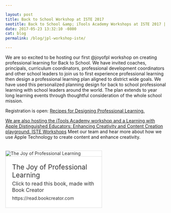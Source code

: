 ```yaml
---

layout: post
title: Back to School Workshop at ISTE 2017
seotitle: Back to School &amp; iTools Academy Workshops at ISTE 2017 | Joy of Professional Learning
date: 2017-05-23 13:32:10 -0800
cat: blog
permalink: /blog/jpl-workshop-iste/

---
```


We are so excited to be hosting our first @joyofpl workshop on creating professional learning for Back to School. We have invited coaches, principals, curriculum coordinators, professional development coordinators and other school leaders to join us to first experience professional learning  then design a professional learning plan aligned to district wide goals. We have used this personalized planning design for back to school professional learning with school leaders around the world. The plan extends to year long learning events through thoughtful consideration of the whole school mission.

Registration is open: <a href="https://conference.iste.org/2017/program/search/detail_session.php?id=108675817">Recipes for Designing Professional Learning.

We are also hosting the iTools Academy workshop and a Learning with Apple Distinguished Educators: Enhancing Creativity and Content Creation playground. <a href="https://conference.iste.org/2017/program/search/detail_presenter.php?id=108114820">ISTE Workshops</a>  Meet our team and hear more about how we use Apple Technology to create content and enhance creativity.

<div style="display:inline-block;vertical-align:top;width:300px;margin:20px auto;color:#333;background:#fff;border:1px solid #ddd;line-height:1.2;text-decoration:none;padding:0;"><a href="https://read.bookcreator.com/FD39iIhs6nXCm11RA69dhRotBK12/wfeVeONQR9-HOzR5IaHlew" style="display:block;color:#333;line-height:1.2;text-decoration:none;text-align:left;padding:0;font-weight:normal;" target="_blank"><img src="https://read.bookcreator.com/assets/FD39iIhs6nXCm11RA69dhRotBK12/wfeVeONQR9-HOzR5IaHlew/cover?width=300" style="max-height:300px;max-width:100%;display:block;margin:0 auto;padding:0;border:none;" alt="The Joy of Professional Learning"/></a><div style="display:block;padding:20px;overflow:hidden;overflow-x:hidden;border-top:1px solid #ddd;"><div style="display:block;color:#333;line-height:1.2;text-decoration:none;text-align:left;padding:0;font-weight:normal;font-size:21px;margin:0 0 0.25em;"><a href="https://read.bookcreator.com/FD39iIhs6nXCm11RA69dhRotBK12/wfeVeONQR9-HOzR5IaHlew" style="display:block;color:#333;line-height:1.2;text-decoration:none;text-align:left;padding:0;font-weight:normal;" target="_blank">The Joy of Professional Learning</a></div><div style="display:block;color:#333;line-height:1.2;text-decoration:none;text-align:left;padding:0;font-weight:normal;font-size:16px;margin:0 0 0.5em;"><a href="https://read.bookcreator.com/FD39iIhs6nXCm11RA69dhRotBK12/wfeVeONQR9-HOzR5IaHlew" style="display:block;color:#333;line-height:1.2;text-decoration:none;text-align:left;padding:0;font-weight:normal;" target="_blank">Click to read this book, made with Book Creator</a></div><div style="display:block;color:#455a64;line-height:1.2;text-decoration:none;text-align:left;padding:0;font-weight:bold;overflow:hidden;text-overflow:ellipsis;white-space:nowrap;font-size:14px;"><a href="https://read.bookcreator.com/FD39iIhs6nXCm11RA69dhRotBK12/wfeVeONQR9-HOzR5IaHlew" style="display:block;color:#333;line-height:1.2;text-decoration:none;text-align:left;padding:0;font-weight:normal;" target="_blank">https://read.bookcreator.com</a></div></div></div>
